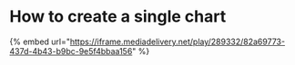 # How to create a single chart

{% embed url="https://iframe.mediadelivery.net/play/289332/82a69773-437d-4b43-b9bc-9e5f4bbaa156" %}

